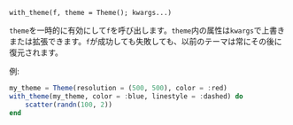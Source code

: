 ```
with_theme(f, theme = Theme(); kwargs...)
```

`theme`を一時的に有効にして`f`を呼び出します。`theme`内の属性は`kwargs`で上書きまたは拡張できます。`f`が成功しても失敗しても、以前のテーマは常にその後に復元されます。

例:

```julia
my_theme = Theme(resolution = (500, 500), color = :red)
with_theme(my_theme, color = :blue, linestyle = :dashed) do
    scatter(randn(100, 2))
end
```
